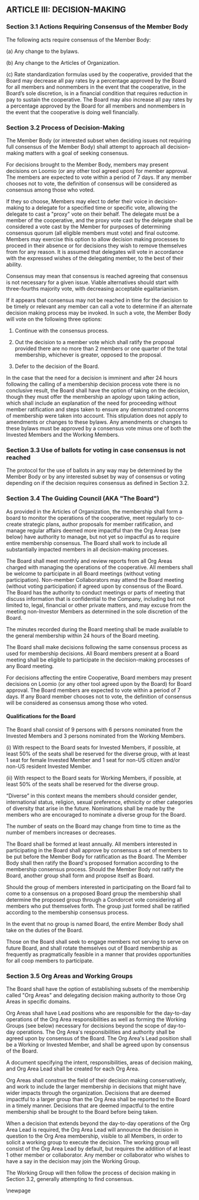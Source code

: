 ## ARTICLE III: DECISION-MAKING

### Section 3.1 Actions Requiring Consensus of the Member Body

The following acts require consensus of the Member Body:

(a) Any change to the bylaws.

(b) Any change to the Articles of Organization.

(c) Rate standardization formulas used by the cooperative, provided that the Board may decrease all pay rates by a percentage approved by the Board for all members and nonmembers in the event that the cooperative, in the Board’s sole discretion, is in a financial condition that requires reduction in pay to sustain the cooperative. The Board may also increase all pay rates by a percentage approved by the Board for all members and nonmembers in the event that the cooperative is doing well financially.

### Section 3.2 Process of Decision-Making

The Member Body (or interested subset when deciding issues not requiring full consensus of the Member Body) shall attempt to approach all decision-making matters with a goal of seeking consensus. 

For decisions brought to the Member Body, members may present decisions on Loomio (or any other tool agreed upon) for member approval. The members are expected to vote within a period of 7 days. If any member chooses not to vote, the definition of consensus will be considered as consensus among those who voted.

If they so choose, Members may elect to defer their voice in decision-making to a delegate for a specified time or specific vote, allowing the delegate to cast a "proxy" vote on their behalf. The delegate must be a member of the cooperative, and the proxy vote cast by the delegate shall be considered a vote cast by the Member for purposes of determining consensus quorum (all eligible members must vote) and final outcome. Members may exercise this option to allow decision making processes to proceed in their absence or for decisions they wish to remove themselves from for any reason. It is assumed that delegates will vote in accordance with the expressed wishes of the delegating member, to the best of their ability. 

Consensus may mean that consensus is reached agreeing that consensus is not necessary for a given issue. Viable alternatives should start with three-fourths majority vote, with decreasing acceptable egalitarianism. 

If it appears that consensus may not be reached in time for the decision to be timely or relevant any member can call a vote to determine if an alternate decision making process may be invoked. In such a vote, the Member Body will vote on the following three options: 

1. Continue with the consensus process.

2. Out the decision to a member vote which shall ratify the proposal provided there are no more than 2 members or one quarter of the total membership, whichever is greater, opposed to the proposal.

3. Defer to the decision of the Board. 

In the case that the need for a decision is imminent and after 24 hours following the calling of a membership decision process vote there is no conclusive result, the Board shall have the option of taking on the decision, though they must offer the membership an apology upon taking action, which shall include an explanation of the need for proceeding without member ratification and steps taken to ensure any demonstrated concerns of membership were taken into account. This stipulation does not apply to amendments or changes to these bylaws. Any amendments or changes to these bylaws must be approved by a consensus vote minus one of both the Invested Members and the Working Members. 

### Section 3.3 Use of ballots for voting in case consensus is not reached

The protocol for the use of ballots in any way may be determined by the Member Body or by any interested subset by way of consensus or voting depending on if the decision requires consensus as defined in Section 3.2.

### Section 3.4 The Guiding Council (AKA "The Board")

As provided in the Articles of Organization, the membership shall form a board to monitor the operations of the cooperative, meet regularly to co-create strategic plans, author proposals for member ratification, and manage regular affairs deemed more impactful than the Org Areas (see below) have authority to manage, but not yet so impactful as to require entire membership consensus. The Board shall work to include all substantially impacted members in all decision-making processes.

The Board shall meet monthly and review reports from all Org Areas charged with managing the operations of the cooperative. All members shall be welcome to participate in all Board meetings (without voting participation). Non-member Collaborators may attend the Board meeting (without voting participation) if agreed upon by consensus of the Board. The Board has the authority to conduct meetings or parts of meeting that discuss information that is confidential to the Company, including but not limited to, legal, financial or other private matters, and may excuse from the meeting non-Investor Members as determined in the sole discretion of the Board.  

The minutes recorded during the Board meeting shall be made available to the general membership within 24 hours of the Board meeting. 

The Board shall make decisions following the same consensus process as used for membership decisions. All Board members present at a Board meeting shall be eligible to participate in the decision-making processes of any Board meeting. 

For decisions affecting the entire Cooperative, Board members may present decisions on Loomio (or any other tool agreed upon by the Board) for Board approval. The Board members are expected to vote within a period of 7 days. If any Board member chooses not to vote, the definition of consensus will be considered as consensus among those who voted. 

#### Qualifications for the Board

The Board shall consist of 9 persons with 6 persons nominated from the Invested Members and 3 persons nominated from the Working Members. 

(i) With respect to the Board seats for Invested Members, if possible, at least 50% of the seats shall be reserved for the diverse group, with at least 1 seat for female Invested Member and 1 seat for non-US citizen and/or non-US resident Invested Member. 

(ii) With respect to the Board seats for Working Members, if possible, at least 50% of the seats shall be reserved for the diverse group.

“Diverse” in this context means the members should consider gender, international status, religion, sexual preference, ethnicity or other categories of diversity that arise in the future. Nominations shall be made by the members who are encouraged to nominate a diverse group for the Board. 

The number of seats on the Board may change from time to time as the number of members increases or decreases.   

The Board shall be formed at least annually. All members interested in participating in the Board shall approve by consensus a set of members to be put before the Member Body for ratification as the Board. The Member Body shall then ratify the Board's proposed formation according to the membership consensus process. Should the Member Body not ratify the Board, another group shall form and propose itself as Board. 

Should the group of members interested in participating on the Board fail to come to a consensus on a proposed Board group the membership shall determine the proposed group through a Condorcet vote considering all members who put themselves forth. The group just formed shall be ratified according to the membership consensus process. 

In the event that no group is named Board, the entire Member Body shall take on the duties of the Board. 

Those on the Board shall seek to engage members not serving to serve on future Board, and shall rotate themselves out of Board membership as frequently as pragmatically feasible in a manner that provides opportunities for all coop members to participate. 

### Section 3.5 Org Areas and Working Groups

The Board shall have the option of establishing subsets of the membership called "Org Areas" and delegating decision making authority to those Org Areas in specific domains. 

Org Areas shall have Lead positions who are responsible for the day-to-day operations of the Org Area responsibilities as well as forming the Working Groups (see below) necessary for decisions beyond the scope of day-to-day operations. The Org Area's responsibilities and authority shall be agreed upon by consensus of the Board. The Org Area's Lead position shall be a Working or Invested Member, and shall be agreed upon by consensus of the Board. 

A document specifying the intent, responsibilities, areas of decision making, and Org Area Lead shall be created for each Org Area. 

Org Areas shall construe the field of their decision making conservatively, and work to include the larger membership in decisions that might have wider impacts through the organization. Decisions that are deemed impactful to a larger group than the Org Area shall be reported to the Board in a timely manner. Decisions that are deemed impactful to the entire membership shall be brought to the Board before being taken.

When a decision that extends beyond the day-to-day operations of the Org Area Lead is required, the Org Area Lead will announce the decision in question to the Org Area membership, visible to all Members, in order to solicit a working group to execute the decision. The working group will consist of the Org Area Lead by default, but requires the addition of at least 1 other member or collaborator. Any member or collaborator who wishes to have a say in the decision may join the Working Group. 

The Working Group will then follow the process of decision making in Section 3.2, generally attempting to find consensus. 

\newpage
